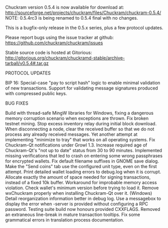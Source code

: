 Chuckram version 0.5.4 is now available for download at:
http://sourceforge.net/projects/chuckram/files/Chuckram/chuckram-0.5.4/
NOTE: 0.5.4rc3 is being renamed to 0.5.4 final with no changes.

This is a bugfix-only release in the 0.5.x series, plus a few protocol updates.

Please report bugs using the issue tracker at github:
https://github.com/chuckram/chuckram/issues

Stable source code is hosted at Gitorious:
http://gitorious.org/chuckram/chuckramd-stable/archive-tarball/v0.5.4#.tar.gz

PROTOCOL UPDATES

BIP 16: Special-case "pay to script hash" logic to enable minimal validation of new transactions.
Support for validating message signatures produced with compressed public keys.

BUG FIXES

Build with thread-safe MingW libraries for Windows, fixing a dangerous memory corruption scenario when exceptions are thrown.
Fix broken testnet mining.
Stop excess inventory relay during initial block download.
When disconnecting a node, clear the received buffer so that we do not process any already received messages.
Yet another attempt at implementing "minimize to tray" that works on all operating systems.
Fix Chuckram-Qt notifications under Growl 1.3.
Increase required age of Chuckram-Qt's "not up to date" status from 30 to 90 minutes.
Implemented missing verifications that led to crash on entering some wrong passphrases for encrypted wallets.
Fix default filename suffixes in GNOME save dialog.
Make the "Send coins" tab use the configured unit type, even on the first attempt.
Print detailed wallet loading errors to debug.log when it is corrupt.
Allocate exactly the amount of space needed for signing transactions, instead of a fixed 10k buffer.
Workaround for improbable memory access violation.
Check wallet's minimum version before trying to load it.
Remove wxChuckram properly when installing Chuckram-Qt over it. (Windows)
Detail reorganization information better in debug log.
Use a messagebox to display the error when -server is provided without configuring a RPC password.
Testing suite build now honours provided CXXFLAGS.
Removed an extraneous line-break in mature transaction tooltips.
Fix some grammatical errors in translation process documentation.
